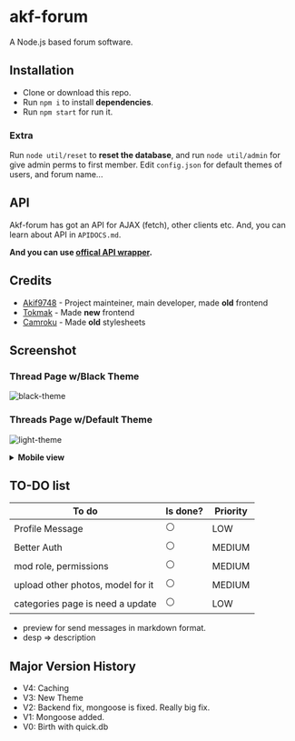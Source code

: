 # akf-forum
A Node.js based forum software.

## Installation
- Clone or download this repo.
- Run `npm i` to install **dependencies**.
- Run `npm start` for run it. 

### Extra
Run `node util/reset` to **reset the database**, and run `node util/admin` for give admin perms to first member.
Edit `config.json` for default themes of users, and forum name...

## API
Akf-forum has got an API for AJAX (fetch), other clients etc. And, you can learn about API in `APIDOCS.md`.

**And you can use [offical API wrapper](https://github.com/Akif9748/akf-forum-api).**

## Credits
* [Akif9748](https://github.com/Akif9748) - Project mainteiner, main developer, made **old** frontend
* [Tokmak](https://github.com/tokmak0) - Made **new** frontend
* [Camroku](https://github.com/Camroku) - Made **old** stylesheets

## Screenshot

### Thread Page w/Black Theme
![black-theme](https://user-images.githubusercontent.com/70021050/187899782-2ff010aa-0d39-4fc2-b00c-19bcf1623c8a.png)
### Threads Page w/Default Theme
![light-theme](https://user-images.githubusercontent.com/70021050/186941146-f9a8fbf8-9b2b-4028-afc8-81cff559d9fb.png)
<details>
  <summary><b>Mobile view</b></summary>
  <img src="https://user-images.githubusercontent.com/70021050/187901065-fd75ef85-56e3-42ce-8b34-cb8d799a6517.png"></img>
</details>

## TO-DO list
| To do | Is done? | Priority |
| ----- | -------- | -------- |
| Profile Message | ⚪ | LOW |
| Better Auth | ⚪ | MEDIUM |
| mod role, permissions | ⚪ | MEDIUM |
| upload other photos, model for it | ⚪ | MEDIUM |
| categories page is need a update | ⚪ | LOW |
- preview for send messages in markdown format. 
- desp => description

## Major Version History
- V4: Caching
- V3: New Theme
- V2: Backend fix, mongoose is fixed. Really big fix.
- V1: Mongoose added.
- V0: Birth with quick.db
